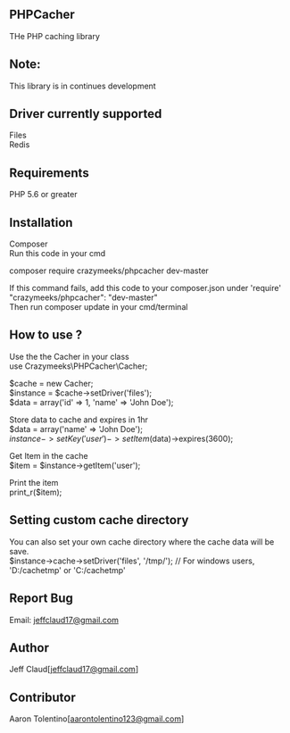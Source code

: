 ## PHPCacher
THe PHP caching library

## Note:
This library is in continues development

## Driver currently supported
Files  
Redis  

## Requirements
PHP 5.6 or greater

## Installation
Composer  
Run this code in your cmd  

composer require crazymeeks/phpcacher dev-master  
  
If this command fails, add this code to your composer.json under 'require'  
"crazymeeks/phpcacher": "dev-master"  
Then run composer update in your cmd/terminal

## How to use ?
Use the the Cacher in your class  
use Crazymeeks\PHPCacher\Cacher;

$cache = new Cacher;  
$instance = $cache->setDriver('files');  
$data = array('id' => 1, 'name' => 'John Doe');  
  
Store data to cache and expires in 1hr  
$data = array('name' => 'John Doe');  
$instance->setKey('user')->setItem($data)->expires(3600);  
  
Get Item in the cache  
$item = $instance->getItem('user');  
  
Print the item  
print_r($item);

## Setting custom cache directory
You can also set your own cache directory where the cache data will be save.  
$instance->cache->setDriver('files', '/tmp/'); // For windows users, 'D:/cachetmp' or 'C:/cachetmp'  

## Report Bug
Email: jeffclaud17@gmail.com

## Author
Jeff Claud[jeffclaud17@gmail.com]

## Contributor
Aaron Tolentino[aarontolentino123@gmail.com]